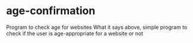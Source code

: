 # age-confirmation
Program to check age for websites
What it says above, simple program to check if the user is age-appropriate for a website or not
